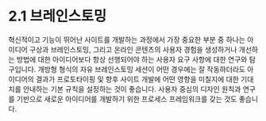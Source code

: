 # 2.1 브레인스토밍

혁신적이고 기능이 뛰어난 사이트를 개발하는 과정에서 가장 중요한 부분 중 하나는 아이디어 구상과 브레인스토밍, 그리고 온라인 콘텐츠의 사용자 경험을 생성하거나 개선하는 방법에 대한 아이디어보다 항상 선행되어야 하는 사용자 요구 사항에 대한 연구와 탐구입니다. 개방형 형식의 자유 브레인스토밍 세션이 어떤 경우에는 잘 작동하더라도 아이디어의 결과가 프로토타이핑 및 향후 사이트 개발에 어떤 영향을 미칠지에 대한 기대치를 안내하는 기본 규칙을 설정하는 것이 좋습니다. 사용자 중심의 디자인 원칙과 연구를 기반으로 새로운 아이디어를 개발하기 위한 프로세스 프레임워크를 갖는 것도 좋습니다.
